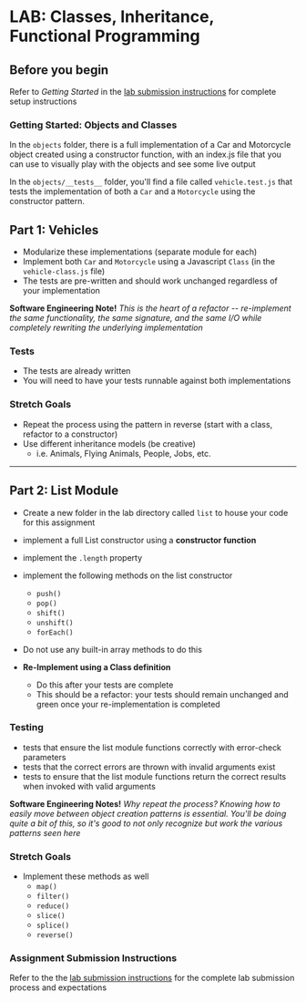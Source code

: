# LAB: Classes, Inheritance, Functional Programming

## Before you begin
Refer to *Getting Started* in the [lab submission instructions](../../../reference/submission-instructions/labs/README.md) for complete setup instructions

### Getting Started: Objects and Classes
In the `objects` folder, there is a full implementation of a Car and Motorcycle object created using a constructor function, with an index.js file that you can use to visually play with the objects and see some live output

In the `objects/__tests__` folder, you'll find a file called `vehicle.test.js` that tests the implementation of both a `Car` and a `Motorcycle` using the constructor pattern.

## Part 1: Vehicles
* Modularize these implementations (separate module for each)
* Implement both `Car` and `Motorcycle` using a Javascript `Class` (in the `vehicle-class.js` file)
* The tests are pre-written and should work unchanged regardless of your implementation

 **Software Engineering Note!** *This is the heart of a refactor -- re-implement the same functionality, the same signature, and the same I/O while completely rewriting the underlying implementation*

### Tests
* The tests are already written
* You will need to have your tests runnable against both implementations

### Stretch Goals
* Repeat the process using the pattern in reverse (start with a class, refactor to a constructor)
* Use different inheritance models (be creative)
  * i.e. Animals, Flying Animals, People, Jobs, etc.

---

## Part 2: List Module
  * Create a new folder in the lab directory called `list` to house your code for this assignment
  * implement a full List constructor using a **constructor function**
  * implement the `.length` property
  * implement the following methods on the list constructor
    * `push()`
    * `pop()`
    * `shift()`
    * `unshift()`
    * `forEach()`
  * Do not use any built-in array methods to do this

  * **Re-Implement using a Class definition**
    * Do this after your tests are complete
    * This should be a refactor: your tests should remain unchanged and green once your re-implementation is completed

### Testing
* tests that ensure the list module functions correctly with error-check parameters
* tests that the correct errors are thrown with invalid arguments exist
* tests to ensure that the list module functions return the correct results when invoked with valid arguments

**Software Engineering Notes!** *Why repeat the process? Knowing how to easily move between object creation patterns is essential. You'll be doing quite a bit of this, so it's good to not only recognize but work the various patterns seen here*

### Stretch Goals
  * Implement these methods as well
    * `map()`
    * `filter()`
    * `reduce()`
    * `slice()`
    * `splice()`
    * `reverse()`


### Assignment Submission Instructions
Refer to the the [lab submission instructions](../../../reference/submission-instructions/labs/README.md) for the complete lab submission process and expectations
